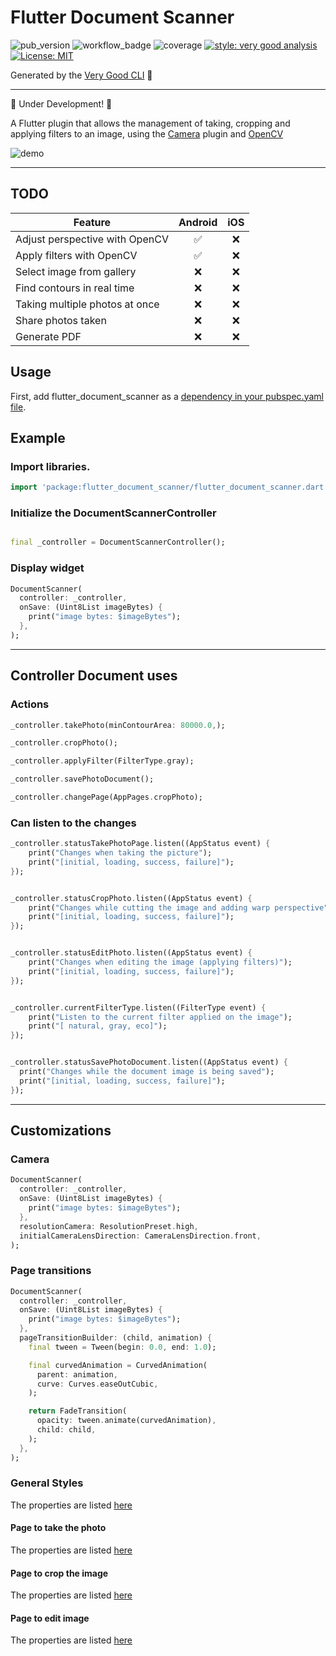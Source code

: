 # Flutter Document Scanner

![pub_version]
![workflow_badge]
![coverage][coverage_badge]
[![style: very good analysis][very_good_analysis_badge]][very_good_analysis_link]
[![License: MIT][license_badge]][license_link]

Generated by the [Very Good CLI][very_good_cli_link] 🤖

---

🚧 Under Development! 🚧

A Flutter plugin that allows the management of taking, cropping and applying filters to an image, using
the [Camera][camera_link] plugin and [OpenCV][opencv_link]

![demo]


---

## TODO

| Feature                        | Android | iOS |
|--------------------------------|:------:|:---:|
| Adjust perspective with OpenCV |   ✅    | ❌ |
| Apply filters with OpenCV      |   ✅    | ❌ |
| Select image from gallery      |   ❌    | ❌ |
| Find contours in real time     |   ❌    | ❌ |
| Taking multiple photos at once |   ❌    | ❌ |
| Share photos taken             |   ❌    | ❌ |
| Generate PDF                   |   ❌    | ❌ |

## Usage

First, add flutter_document_scanner as
a [dependency in your pubspec.yaml file](https://flutter.dev/docs/development/packages-and-plugins/using-packages).

## Example

### Import libraries.

```dart
import 'package:flutter_document_scanner/flutter_document_scanner.dart';
```

### Initialize the DocumentScannerController

```dart

final _controller = DocumentScannerController();
```

### Display widget

```dart
DocumentScanner(
  controller: _controller,
  onSave: (Uint8List imageBytes) {
    print("image bytes: $imageBytes");
  },
);
```

---

## Controller Document uses

### Actions

```dart
_controller.takePhoto(minContourArea: 80000.0,);

_controller.cropPhoto();

_controller.applyFilter(FilterType.gray);

_controller.savePhotoDocument();

_controller.changePage(AppPages.cropPhoto);
```

### Can listen to the changes

```dart
_controller.statusTakePhotoPage.listen((AppStatus event) {
    print("Changes when taking the picture");
    print("[initial, loading, success, failure]");
});


_controller.statusCropPhoto.listen((AppStatus event) {
    print("Changes while cutting the image and adding warp perspective");
    print("[initial, loading, success, failure]");
});


_controller.statusEditPhoto.listen((AppStatus event) {
    print("Changes when editing the image (applying filters)");
    print("[initial, loading, success, failure]");
});


_controller.currentFilterType.listen((FilterType event) {
    print("Listen to the current filter applied on the image");
    print("[ natural, gray, eco]");
});


_controller.statusSavePhotoDocument.listen((AppStatus event) {
  print("Changes while the document image is being saved");
  print("[initial, loading, success, failure]");
});
```

---

## Customizations

### Camera

```dart
DocumentScanner(
  controller: _controller,
  onSave: (Uint8List imageBytes) {
    print("image bytes: $imageBytes");
  },
  resolutionCamera: ResolutionPreset.high,
  initialCameraLensDirection: CameraLensDirection.front,
);
```

### Page transitions

```dart
DocumentScanner(
  controller: _controller,
  onSave: (Uint8List imageBytes) {
    print("image bytes: $imageBytes");
  },
  pageTransitionBuilder: (child, animation) {
    final tween = Tween(begin: 0.0, end: 1.0);

    final curvedAnimation = CurvedAnimation(
      parent: animation,
      curve: Curves.easeOutCubic,
    );

    return FadeTransition(
      opacity: tween.animate(curvedAnimation),
      child: child,
    );
  },
);

```

### General Styles

The properties are
listed [here](https://github.com/criistian14/flutter_document_scanner/blob/master/lib/src/utils/general_styles.dart)

#### Page to take the photo

The properties are
listed [here](https://github.com/criistian14/flutter_document_scanner/blob/master/lib/src/utils/take_photo_document_style.dart)

#### Page to crop the image

The properties are
listed [here](https://github.com/criistian14/flutter_document_scanner/blob/master/lib/src/utils/crop_photo_document_style.dart)

#### Page to edit image

The properties are
listed [here](https://github.com/criistian14/flutter_document_scanner/blob/master/lib/src/utils/edit_photo_document_style.dart)


[pub_version]: https://img.shields.io/pub/v/flutter_document_scanner.svg

[workflow_badge]: https://github.com/criistian14/flutter_document_scanner/actions/workflows/main.yml/badge.svg

[demo]: https://media.giphy.com/media/flQWXeHif35IsSQOOO/giphy.gif

[coverage_badge]: https://codecov.io/gh/criistian14/flutter_document_scanner/branch/master/graph/badge.svg?token=2U7891NVMO

[license_badge]: https://img.shields.io/badge/license-MIT-blue.svg

[license_link]: https://opensource.org/licenses/MIT

[very_good_analysis_badge]: https://img.shields.io/badge/style-very_good_analysis-B22C89.svg

[very_good_analysis_link]: https://pub.dev/packages/very_good_analysis

[very_good_cli_link]: https://github.com/VeryGoodOpenSource/very_good_cli

[camera_link]: https://pub.dev/packages/camera

[opencv_link]: https://opencv.org/
